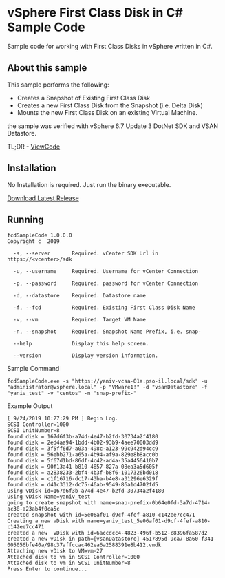 # vSphere First Class Disk in C# Sample Code

Sample code for working with First Class Disks in vSphere written in C#.


## About this sample
This sample performs the following:
* Creates a Snapshot of Existing First Class Disk
* Creates a new First Class Disk from the Snapshot (i.e. Delta Disk)
* Mounts the new First Class Disk on an existing Virtual Machine.

the sample was verified with vSphere 6.7 Update 3 DotNet SDK and VSAN Datastore.

TL;DR - [ViewCode](https://github.com/yanivno/vsphere-first-class-disk-csharp-example/blob/master/fcdSampleCode/Program.cs)

## Installation

No Installation is required. Just run the binary executable.

[Download Latest Release](https://github.com/yanivno/vsphere-first-class-disk-csharp-example/releases/latest)

## Running
```shell
fcdSampleCode 1.0.0.0
Copyright c  2019

  -s, --server       Required. vCenter SDK Url in https://<vcenter>/sdk

  -u, --username     Required. Username for vCenter Connection

  -p, --password     Required. password for vCenter Connection

  -d, --datastore    Required. Datastore name

  -f, --fcd          Required. Existing First Class Disk Name

  -v, --vm           Required. Target VM Name

  -n, --snapshot     Required. Snapshot Name Prefix, i.e. snap-

  --help             Display this help screen.

  --version          Display version information.

```

Sample Command
```shell
fcdSampleCode.exe -s "https://yaniv-vcsa-01a.pso-il.local/sdk" -u "administrator@vsphere.local" -p "VMware1!" -d "vsanDatastore" -f "yaniv_test" -v "centos" -n "snap-prefix-"
```

Example Output
```shell
[ 9/24/2019 10:27:29 PM ] Begin Log.
SCSI Controller=1000
SCSI UnitNumber=8
found disk = 167d6f3b-a74d-4e47-b2fd-30734a2f4180
found disk = 2ed4aa94-1bdd-4b02-93b9-4aee70003dd9
found disk = 3f5ff6d7-a03a-498c-a123-99c942d94cc9
found disk = 56ebb271-a65a-4b94-af9a-829e8b8acc0b
found disk = 5f67d1bd-86df-4c42-ad4a-35a4456410b7
found disk = 90f13a41-b810-4857-827a-08ea3a5d605f
found disk = a2838233-2bf4-4b3f-b8f6-1017326bd018
found disk = c1f16716-dc17-43ba-b4e8-a31296e6329f
found disk = d41c3312-dc75-46ab-9549-86a1d4702fd5
Using vDisk id=167d6f3b-a74d-4e47-b2fd-30734a2f4180
Using vDisk Name=yaniv_test
going to create snapshot with name=snap-prefix-0b64e0fd-3a7d-4714-ac38-a23ab4f0ca5c
created snapshot with id=5e06af01-d9cf-4fef-a810-c142ee7cc471
Creating a new vDisk with name=yaniv_test_5e06af01-d9cf-4fef-a810-c142ee7cc471
created a new  vDisk with id=6accdcc4-4823-496f-b512-c8396fa587d2
created a new vDisk in path=[vsanDatastore] 4517895d-9ca7-8a60-f341-005056bfe40a/98c37affccac462ea6a2588391e8b412.vmdk
Attaching new vDisk to VM=vm-27
Attached disk to vm in SCSI Controller=1000
Attached disk to vm in SCSI UnitNumber=8
Press Enter to continue...
```
